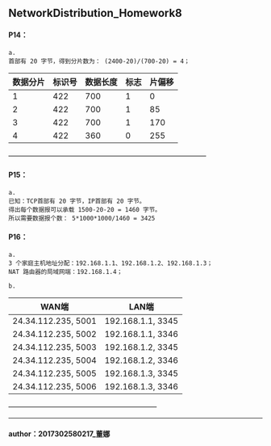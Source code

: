 ## NetworkDistribution_Homework8     

#### P14：  
	a.    
	首部有 20 字节，得到分片数为： (2400-20)/(700-20) = 4；    
| 数据分片	       | 标识号   | 数据长度  |标志  |片偏移   |
| ------------     | -----   |  -----   | ----- | -----  |
|1                |   422    |   700    |1     |  0     |
|2				  |   422    |   700    |1     |  85    |
|3		          |   422    |   700    |1     |  170   |
|4    			  |   422    |   360    |0     |  255	|
————————————————————————————         
        
#### P15：
	a.    
	已知：TCP首部有 20 字节，IP首部有 20 字节。
	得出每个数据报可以承载 1500-20-20 = 1460 字节。
	所以需要数据报个数： 5*1000*1000/1460 = 3425 

    
    
#### P16：   
	a.  
	3 个家庭主机地址分配：192.168.1.1、192.168.1.2、192.168.1.3；
	NAT 路由器的局域网端：192.168.1.4；

	b.
| WAN端	            | LAN端             | 
| ------------------| ---------------   |  
|24.34.112.235, 5001| 192.168.1.1, 3345 | 
|24.34.112.235, 5002| 192.168.1.1, 3346 | 
|24.34.112.235, 5003| 192.168.1.2, 3345 | 
|24.34.112.235, 5004| 192.168.1.2, 3346 | 
|24.34.112.235, 5005| 192.168.1.3, 3345 | 
|24.34.112.235, 5006| 192.168.1.3, 3346 | 
—————————————————————
	

****
#### author：2017302580217_董娜
